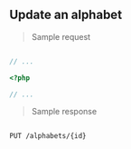 ## Update an alphabet

> Sample request

```shell

```

```javascript
// ...
```

```php
<?php

// ...
```

> Sample response

```json

```

`PUT /alphabets/{id}`
